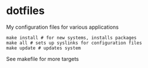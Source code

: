 # dotfiles
My configuration files for various applications

    make install # for new systems, installs packages
    make all # sets up syslinks for configuration files
    make update # updates system
  
See makefile for more targets

